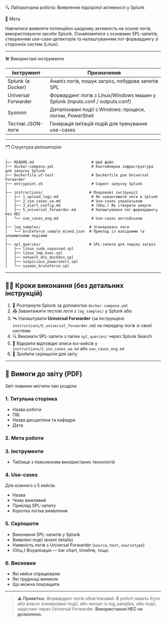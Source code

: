 🔍 Лабораторна робота: Виявлення підозрілої активності у Splunk

🎯 Мета

Навчитися виявляти потенційно шкідливу активність на основі логів, використовуючи засоби Splunk. Ознайомитися з основами SPL-запитів, створенням use-case-детекторів та налаштуванням лог-форвардингу зі сторонніх систем (Linux).

---

🛠️ Використані інструменти

| Інструмент               | Призначення                                                                 |
|--------------------------|-----------------------------------------------------------------------------|
| Splunk (в Docker)    | Аналіз логів, пошук загроз, побудова запитів SPL                            |
| Universal Forwarder  | Форвардинг логів з Linux/Windows машин у Splunk (inputs.conf / outputs.conf)|
| Sysmon               | Деталізовані події з Windows: процеси, логіни, PowerShell                   |
| Тестові JSON-логи    | Генерація імітацій подій для тренування use-cases                          |

---

🗂️ Структура репозиторію

```
.
├── README.md                          # Цей файл
├── docker-compose.yml                 # Контейнерна інфраструктура для запуску Splunk
├── Dockerfile.uf-test                 # Dockerfile для Universal Forwarder
├── entrypoint.sh                      # Скрипт запуску Splunk
│
├── instructions/                     # Покрокові інструкції
│   ├── 1_upload_logs.md               # Як завантажити логи в Splunk
│   ├── 2_use_cases_ua.md              # Use-cases українською
│   ├── 3_alert_config.md              # (Опц.) Як створити алерти
│   ├── 5_universal_forwarder.md       # Налаштування лог-форвардингу без HEC
│   └── use_cases_eng.md               # Use-cases англійською
│
├── log_samples/                      # Згенеровані логи
│   └── bruteforce_sample_mixed.json  # Приклад із валідними та зловмисними подіями
│
├── spl_queries/                      # SPL-запити для пошуку загроз
│   ├── linux_sudo_nopasswd.spl
│   ├── linux_tmp_exec.spl
│   ├── network_dns_duckdns.spl
│   ├── suspicious_powershell.spl
│   └── sysmon_bruteforce.spl
```

---

## 🚶‍♂️ Кроки виконання (без детальних інструкцій)

1. 🔧 Розгорнути Splunk за допомогою `docker-compose.yml`
2. 📤 Завантажити тестові логи з `log_samples/` у Splunk або:
3. 🛰️ Налаштувати **Universal Forwarder** (за інструкцією `instructions/5_universal_forwarder.md`) на передачу логів зі своєї системи
4. 🔍 Виконати SPL-запити з папки `spl_queries/` через Splunk Search
5. 📑 Відкрити відповідні описи юз-кейсів у `instructions/2_use_cases_ua.md` або `use_cases_eng.md`
6. 📸 Зробити скріншоти для звіту

---

## 📄 Вимоги до звіту (PDF)

Звіт повинен містити такі розділи:

### 1. Титульна сторінка
- Назва роботи
- ПІБ
- Назва дисципліни та кафедри
- Дата

### 2. Мета роботи

### 3. Інструменти
- Таблиця з поясненням використаних технологій

### 4. Use-cases
Для кожного з 5 кейсів:
- Назва
- Чому важливий
- Приклад SPL-запиту
- Коротка логіка виявлення

### 5. Скріншоти
- Виконання SPL-запитів у Splunk
- Виявлені події (event details)
- Наявність логів з Universal Forwarder (`source`, `host`, `sourcetype`)
- (Опц.) Візуалізація — bar chart, timeline, тощо

### 6. Висновки
- Які кейси спрацювали
- Які труднощі виникли
- Що можна покращити

---

> ⚠️ **Примітка:** Форвардинг логів обов'язковий. В роботі мають бути або власні згенеровані події, або імпорт із log_samples, або події, надіслані через Universal Forwarder. **Використання HEC не дозволено.**
